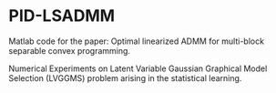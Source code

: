 # PID-LSADMM
Matlab code for the paper: Optimal linearized ADMM for multi-block separable convex programming.

Numerical Experiments on Latent Variable Gaussian Graphical Model Selection (LVGGMS) problem arising in the statistical learning.
